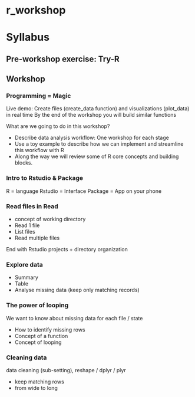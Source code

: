 r_workshop
==========

# Syllabus
## Pre-workshop exercise: Try-R

## Workshop
### Programming = Magic
Live demo: Create files (create_data function) and visualizations (plot_data) in real time
By the end of the workshop you will build similar functions

What are we going to do in this workshop?
- Describe data analysis workflow: One workshop for each stage
- Use a toy example to describe how we can implement and streamline this workflow with R
- Along the way we will review some of R core concepts and building blocks. 

### Intro to Rstudio & Package
R = language
Rstudio = Interface
Package = App on your phone

### Read files in Read
- concept of working directory
- Read 1 file
- List files
- Read multiple files

End with Rstudio projects + directory organization 

### Explore data
- Summary
- Table
- Analyse missing data (keep only matching records)

### The power of looping
We want to know about missing data for each file / state
- How to identify missing rows
- Concept of a function
- Concept of looping

### Cleaning data
data cleaning (sub-setting), reshape / dplyr / plyr
- keep matching rows
- from wide to long


